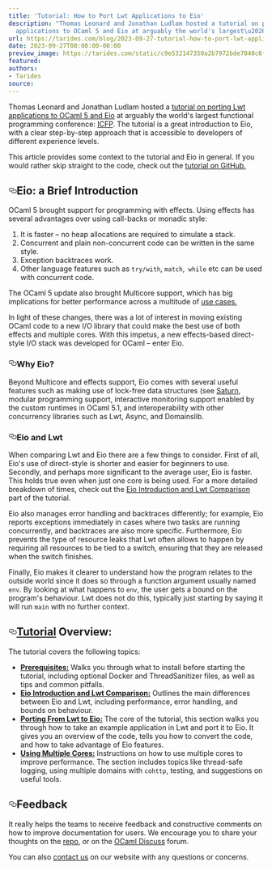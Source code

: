 ```yaml
---
title: 'Tutorial: How to Port Lwt Applications to Eio'
description: "Thomas Leonard and Jonathan Ludlam hosted a tutorial on porting Lwt
  applications to OCaml 5 and Eio at arguably the world's largest\u2026"
url: https://tarides.com/blog/2023-09-27-tutorial-how-to-port-lwt-applications-to-eio
date: 2023-09-27T00:00:00-00:00
preview_image: https://tarides.com/static/c9e532147350a2b7972bde7040c6f3f6/68e58/bifurcated.jpg
featured:
authors:
- Tarides
source:
---
```

    
<p>Thomas Leonard and Jonathan Ludlam hosted a <a href="https://icfp23.sigplan.org/details/icfp-2023-tutorials/4/Porting-Lwt-applications-to-OCaml-5-and-Eio">tutorial on porting Lwt applications to OCaml 5 and Eio</a> at arguably the world's largest functional programming conference: <a href="https://icfp23.sigplan.org">ICFP</a>. The tutorial is a great introduction to Eio, with a clear step-by-step approach that is accessible to developers of different experience levels.</p>
<p>This article provides some context to the tutorial and Eio in general. If you would rather skip straight to the code, check out the <a href="https://github.com/ocaml-multicore/icfp-2023-eio-tutorial/tree/main">tutorial on GitHub.</a></p>
<h2 style="position:relative;"><a href="https://tarides.com/feed.xml#eio-a-brief-introduction" aria-label="eio a brief introduction permalink" class="anchor before"><svg aria-hidden="true" focusable="false" height="16" version="1.1" viewbox="0 0 16 16" width="16"><path fill-rule="evenodd" d="M4 9h1v1H4c-1.5 0-3-1.69-3-3.5S2.55 3 4 3h4c1.45 0 3 1.69 3 3.5 0 1.41-.91 2.72-2 3.25V8.59c.58-.45 1-1.27 1-2.09C10 5.22 8.98 4 8 4H4c-.98 0-2 1.22-2 2.5S3 9 4 9zm9-3h-1v1h1c1 0 2 1.22 2 2.5S13.98 12 13 12H9c-.98 0-2-1.22-2-2.5 0-.83.42-1.64 1-2.09V6.25c-1.09.53-2 1.84-2 3.25C6 11.31 7.55 13 9 13h4c1.45 0 3-1.69 3-3.5S14.5 6 13 6z"></path></svg></a>Eio: a Brief Introduction</h2>
<p>OCaml 5 brought support for programming with effects. Using effects has several advantages over using call-backs or monadic style:</p>
<ol>
<li>It is faster &ndash; no heap allocations are required to simulate a stack.</li>
<li>Concurrent and plain non-concurrent code can be written in the same style.</li>
<li>Exception backtraces work.</li>
<li>Other language features such as <code>try/with</code>, <code>match</code>,<code> while</code> etc can be used with concurrent code.</li>
</ol>
<p>The OCaml 5 update also brought Multicore support, which has big implications for better performance across a multitude of <a href="https://tarides.com/blog/2022-03-01-segfault-systems-joins-tarides/#ecosystem">use cases.</a></p>
<p>In light of these changes, there was a lot of interest in moving existing OCaml code to a new I/O library that could make the best use of both effects and multiple cores. With this impetus, a new effects-based direct-style I/O stack was developed for OCaml &ndash; enter Eio.</p>
<h3 style="position:relative;"><a href="https://tarides.com/feed.xml#why-eio" aria-label="why eio permalink" class="anchor before"><svg aria-hidden="true" focusable="false" height="16" version="1.1" viewbox="0 0 16 16" width="16"><path fill-rule="evenodd" d="M4 9h1v1H4c-1.5 0-3-1.69-3-3.5S2.55 3 4 3h4c1.45 0 3 1.69 3 3.5 0 1.41-.91 2.72-2 3.25V8.59c.58-.45 1-1.27 1-2.09C10 5.22 8.98 4 8 4H4c-.98 0-2 1.22-2 2.5S3 9 4 9zm9-3h-1v1h1c1 0 2 1.22 2 2.5S13.98 12 13 12H9c-.98 0-2-1.22-2-2.5 0-.83.42-1.64 1-2.09V6.25c-1.09.53-2 1.84-2 3.25C6 11.31 7.55 13 9 13h4c1.45 0 3-1.69 3-3.5S14.5 6 13 6z"></path></svg></a>Why Eio?</h3>
<p>Beyond Multicore and effects support, Eio comes with several useful features such as making use of lock-free data structures (see <a href="https://github.com/ocaml-multicore/saturn">Saturn</a>, modular programming support, interactive monitoring support enabled by the custom runtimes in OCaml 5.1, and interoperability with other concurrency libraries such as Lwt, Async, and Domainslib.</p>
<h3 style="position:relative;"><a href="https://tarides.com/feed.xml#eio-and-lwt" aria-label="eio and lwt permalink" class="anchor before"><svg aria-hidden="true" focusable="false" height="16" version="1.1" viewbox="0 0 16 16" width="16"><path fill-rule="evenodd" d="M4 9h1v1H4c-1.5 0-3-1.69-3-3.5S2.55 3 4 3h4c1.45 0 3 1.69 3 3.5 0 1.41-.91 2.72-2 3.25V8.59c.58-.45 1-1.27 1-2.09C10 5.22 8.98 4 8 4H4c-.98 0-2 1.22-2 2.5S3 9 4 9zm9-3h-1v1h1c1 0 2 1.22 2 2.5S13.98 12 13 12H9c-.98 0-2-1.22-2-2.5 0-.83.42-1.64 1-2.09V6.25c-1.09.53-2 1.84-2 3.25C6 11.31 7.55 13 9 13h4c1.45 0 3-1.69 3-3.5S14.5 6 13 6z"></path></svg></a>Eio and Lwt</h3>
<p>When comparing Lwt and Eio there are a few things to consider. First of all, Eio's use of direct-style is shorter and easier for beginners to use. Secondly, and perhaps more significant to the average user, Eio is faster. This holds true even when just one core is being used. For a more detailed breakdown of times, check out the <a href="https://github.com/ocaml-multicore/icfp-2023-eio-tutorial/blob/main/doc/intro.md">Eio Introduction and Lwt Comparison</a> part of the tutorial.</p>
<p>Eio also manages error handling and backtraces differently; for example, Eio reports exceptions immediately in cases where two tasks are running concurrently, and backtraces are also more specific. Furthermore, Eio prevents the type of resource leaks that Lwt often allows to happen by requiring all resources to be tied to a switch, ensuring that they are released when the switch finishes.</p>
<p>Finally, Eio makes it clearer to understand how the program relates to the outside world since it does so through a function argument usually named <code>env</code>. By looking at what happens to <code>env</code>, the user gets a bound on the program's behaviour. Lwt does not do this, typically just starting by saying it will run <code>main</code> with no further context.</p>
<h2 style="position:relative;"><a href="https://tarides.com/feed.xml#tutorial-overview" aria-label="tutorial overview permalink" class="anchor before"><svg aria-hidden="true" focusable="false" height="16" version="1.1" viewbox="0 0 16 16" width="16"><path fill-rule="evenodd" d="M4 9h1v1H4c-1.5 0-3-1.69-3-3.5S2.55 3 4 3h4c1.45 0 3 1.69 3 3.5 0 1.41-.91 2.72-2 3.25V8.59c.58-.45 1-1.27 1-2.09C10 5.22 8.98 4 8 4H4c-.98 0-2 1.22-2 2.5S3 9 4 9zm9-3h-1v1h1c1 0 2 1.22 2 2.5S13.98 12 13 12H9c-.98 0-2-1.22-2-2.5 0-.83.42-1.64 1-2.09V6.25c-1.09.53-2 1.84-2 3.25C6 11.31 7.55 13 9 13h4c1.45 0 3-1.69 3-3.5S14.5 6 13 6z"></path></svg></a><a href="https://github.com/ocaml-multicore/icfp-2023-eio-tutorial/tree/main">Tutorial</a> Overview:</h2>
<p>The tutorial covers the following topics:</p>
<ul>
<li><strong><a href="https://github.com/ocaml-multicore/icfp-2023-eio-tutorial/blob/main/doc/prereqs.md">Prerequisites:</a></strong> Walks you through what to install before starting the tutorial, including optional Docker and ThreadSanitizer files, as well as tips and common pitfalls.</li>
<li><strong><a href="https://github.com/ocaml-multicore/icfp-2023-eio-tutorial/blob/main/doc/intro.md">Eio Introduction and Lwt Comparison:</a></strong> Outlines the main differences between Eio and Lwt, including performance, error handling, and bounds on behaviour.</li>
<li><strong><a href="https://github.com/ocaml-multicore/icfp-2023-eio-tutorial/blob/main/doc/porting.md">Porting From Lwt to Eio:</a></strong> The core of the tutorial, this section walks you through how to take an example application in Lwt and port it to Eio. It gives you an overview of the code, tells you how to convert the code, and how to take advantage of Eio features.</li>
<li><strong><a href="https://github.com/ocaml-multicore/icfp-2023-eio-tutorial/blob/main/doc/multicore.md">Using Multiple Cores:</a></strong> Instructions on how to use multiple cores to improve performance. The section includes topics like thread-safe logging, using multiple domains with <code>cohttp</code>, testing, and suggestions on useful tools.</li>
</ul>
<h2 style="position:relative;"><a href="https://tarides.com/feed.xml#feedback" aria-label="feedback permalink" class="anchor before"><svg aria-hidden="true" focusable="false" height="16" version="1.1" viewbox="0 0 16 16" width="16"><path fill-rule="evenodd" d="M4 9h1v1H4c-1.5 0-3-1.69-3-3.5S2.55 3 4 3h4c1.45 0 3 1.69 3 3.5 0 1.41-.91 2.72-2 3.25V8.59c.58-.45 1-1.27 1-2.09C10 5.22 8.98 4 8 4H4c-.98 0-2 1.22-2 2.5S3 9 4 9zm9-3h-1v1h1c1 0 2 1.22 2 2.5S13.98 12 13 12H9c-.98 0-2-1.22-2-2.5 0-.83.42-1.64 1-2.09V6.25c-1.09.53-2 1.84-2 3.25C6 11.31 7.55 13 9 13h4c1.45 0 3-1.69 3-3.5S14.5 6 13 6z"></path></svg></a>Feedback</h2>
<p>It really helps the teams to receive feedback and constructive comments on how to improve documentation for users. We encourage you to share your thoughts on the <a href="https://github.com/ocaml-multicore/icfp-2023-eio-tutorial/tree/main">repo</a>, or on the <a href="https://discuss.ocaml.org">OCaml Discuss</a> forum.</p>
<p>You can also <a href="https://tarides.com/contact/">contact us</a> on our website with any questions or concerns.</p>
